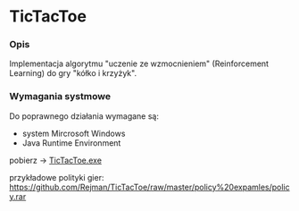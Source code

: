 # TicTacToe

### Opis
Implementacja algorytmu "uczenie ze wzmocnieniem" (Reinforcement Learning) do gry "kółko i krzyżyk".

### Wymagania systmowe
Do poprawnego działania wymagane są:
- system Mircrosoft Windows
- Java Runtime Environment

pobierz -> [TicTacToe.exe](https://github.com/Rejman/TicTacToe/blob/master/TicTacToe.exe?raw=true)

przykładowe polityki gier:
https://github.com/Rejman/TicTacToe/raw/master/policy%20expamles/policy.rar



